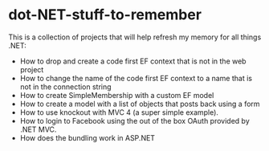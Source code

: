 dot-NET-stuff-to-remember
=========================

This is a collection of projects that will help refresh my memory for all things .NET:
  - How to drop and create a code first EF context that is not in the web project
  - How to change the name of the code first EF context to a name that is not in the connection string
  - How to create SimpleMembership with a custom EF model
  - How to create a model with a list of objects that posts back using a form 
  - How to use knockout with MVC 4 (a super simple example).
  - How to login to Facebook using the out of the box OAuth provided by .NET MVC.
  - How does the bundling work in ASP.NET
